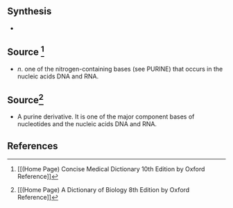 ## Synthesis
- 
## Source [^1]
- $n$. one of the nitrogen-containing bases (see PURINE) that occurs in the nucleic acids DNA and RNA.
## Source[^2]
- A purine derivative. It is one of the major component bases of nucleotides and the nucleic acids DNA and RNA.
## References

[^1]: [[(Home Page) Concise Medical Dictionary 10th Edition by Oxford Reference]]
[^2]: [[(Home Page) A Dictionary of Biology 8th Edition by Oxford Reference]]